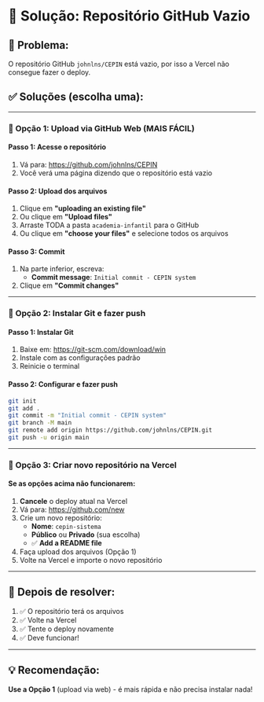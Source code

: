 # 🔧 Solução: Repositório GitHub Vazio

## 🚨 Problema:
O repositório GitHub `johnlns/CEPIN` está vazio, por isso a Vercel não consegue fazer o deploy.

## ✅ Soluções (escolha uma):

---

### 🎯 Opção 1: Upload via GitHub Web (MAIS FÁCIL)

#### Passo 1: Acesse o repositório
1. Vá para: https://github.com/johnlns/CEPIN
2. Você verá uma página dizendo que o repositório está vazio

#### Passo 2: Upload dos arquivos
1. Clique em **"uploading an existing file"**
2. Ou clique em **"Upload files"**
3. Arraste TODA a pasta `academia-infantil` para o GitHub
4. Ou clique em **"choose your files"** e selecione todos os arquivos

#### Passo 3: Commit
1. Na parte inferior, escreva:
   - **Commit message**: `Initial commit - CEPIN system`
2. Clique em **"Commit changes"**

---

### 🎯 Opção 2: Instalar Git e fazer push

#### Passo 1: Instalar Git
1. Baixe em: https://git-scm.com/download/win
2. Instale com as configurações padrão
3. Reinicie o terminal

#### Passo 2: Configurar e fazer push
```bash
git init
git add .
git commit -m "Initial commit - CEPIN system"
git branch -M main
git remote add origin https://github.com/johnlns/CEPIN.git
git push -u origin main
```

---

### 🎯 Opção 3: Criar novo repositório na Vercel

#### Se as opções acima não funcionarem:
1. **Cancele** o deploy atual na Vercel
2. Vá para: https://github.com/new
3. Crie um novo repositório:
   - **Nome**: `cepin-sistema`
   - **Público** ou **Privado** (sua escolha)
   - ✅ **Add a README file**
4. Faça upload dos arquivos (Opção 1)
5. Volte na Vercel e importe o novo repositório

---

## 🚀 Depois de resolver:

1. ✅ O repositório terá os arquivos
2. ✅ Volte na Vercel
3. ✅ Tente o deploy novamente
4. ✅ Deve funcionar!

---

## 💡 Recomendação:

**Use a Opção 1** (upload via web) - é mais rápida e não precisa instalar nada!

